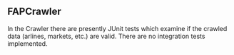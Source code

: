 


## FAPCrawler
In the Crawler there are presently JUnit tests which examine if the crawled data (arlines, markets, etc.) are valid.
There are no integration tests implemented.
